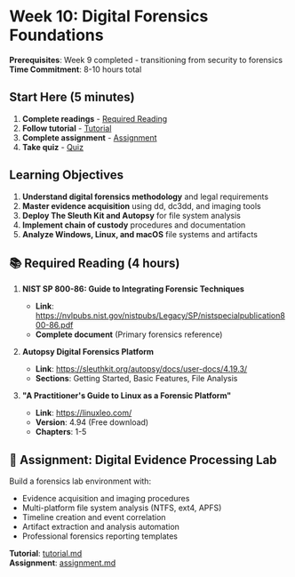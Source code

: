 # Week 10: Digital Forensics Foundations

**Prerequisites**: Week 9 completed - transitioning from security to forensics  
**Time Commitment**: 8-10 hours total  

## Start Here (5 minutes)

1. **Complete readings** - [Required Reading](#required-reading) 
2. **Follow tutorial** - [Tutorial](tutorial.md)
3. **Complete assignment** - [Assignment](assignment.md) 
4. **Take quiz** - [Quiz](quiz.md)

## Learning Objectives

1. **Understand digital forensics methodology** and legal requirements
2. **Master evidence acquisition** using dd, dc3dd, and imaging tools
3. **Deploy The Sleuth Kit and Autopsy** for file system analysis
4. **Implement chain of custody** procedures and documentation
5. **Analyze Windows, Linux, and macOS** file systems and artifacts

## 📚 Required Reading (4 hours)

1. **NIST SP 800-86: Guide to Integrating Forensic Techniques**
   - **Link**: https://nvlpubs.nist.gov/nistpubs/Legacy/SP/nistspecialpublication800-86.pdf
   - **Complete document** (Primary forensics reference)

2. **Autopsy Digital Forensics Platform**
   - **Link**: https://sleuthkit.org/autopsy/docs/user-docs/4.19.3/
   - **Sections**: Getting Started, Basic Features, File Analysis

3. **"A Practitioner's Guide to Linux as a Forensic Platform"**
   - **Link**: https://linuxleo.com/
   - **Version**: 4.94 (Free download)
   - **Chapters**: 1-5

## 🎯 Assignment: Digital Evidence Processing Lab

Build a forensics lab environment with:
- Evidence acquisition and imaging procedures
- Multi-platform file system analysis (NTFS, ext4, APFS)
- Timeline creation and event correlation
- Artifact extraction and analysis automation
- Professional forensics reporting templates

**Tutorial**: [tutorial.md](tutorial.md)  
**Assignment**: [assignment.md](assignment.md)